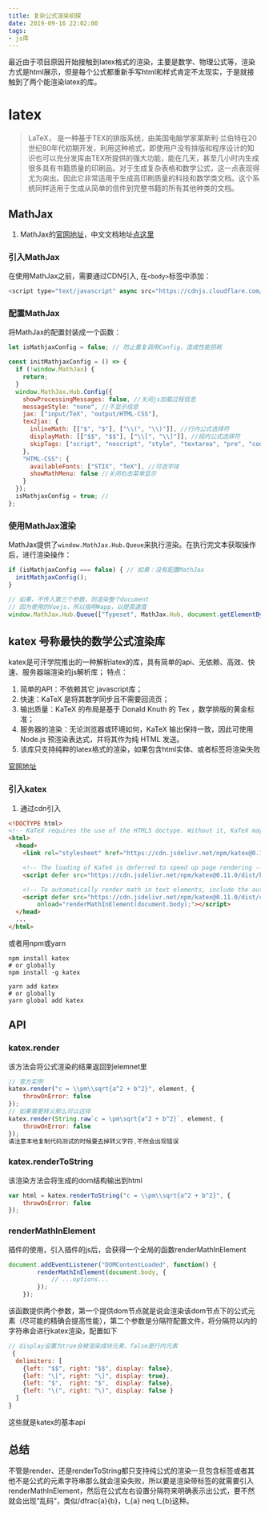 ```yaml
---
title: 复杂公式渲染初探
date: 2019-09-16 22:02:00
tags:
- js库
---
```


最近由于项目原因开始接触到latex格式的渲染，主要是数学、物理公式等，渲染方式是html展示，但是每个公式都重新手写html和样式肯定不太现实，于是就接触到了两个能渲染latex的库。
<!-- more -->

# latex
>LaTeX， 是一种基于TEX的排版系统，由美国电脑学家莱斯利·兰伯特在20世纪80年代初期开发，利用这种格式，即使用户没有排版和程序设计的知识也可以充分发挥由TEX所提供的强大功能，能在几天，甚至几小时内生成很多具有书籍质量的印刷品。对于生成复杂表格和数学公式，这一点表现得尤为突出。因此它非常适用于生成高印刷质量的科技和数学类文档。这个系统同样适用于生成从简单的信件到完整书籍的所有其他种类的文档。
## MathJax
1. MathJax的[官网地址](https://www.mathjax.org)，中文文档地址[点这里](https://mathjax-chinese-doc.readthedocs.io/en/latest/index.html)
### 引入MathJax
在使用MathJax之前，需要通过CDN引入, 在`<body>`标签中添加：
```js
<script type="text/javascript" async src="https://cdnjs.cloudflare.com/ajax/libs/mathjax/3.0.0/MathJax.js?config=TeX-MML-AM_CHTML"></script>。
```
### 配置MathJax
将MathJax的配置封装成一个函数：
```js
let isMathjaxConfig = false; // 防止重复调用Config，造成性能损耗

const initMathjaxConfig = () => {
  if (!window.MathJax) {
    return;
  }
  window.MathJax.Hub.Config({
    showProcessingMessages: false, //关闭js加载过程信息
    messageStyle: "none", //不显示信息
    jax: ["input/TeX", "output/HTML-CSS"],
    tex2jax: {
      inlineMath: [["$", "$"], ["\\(", "\\)"]], //行内公式选择符
      displayMath: [["$$", "$$"], ["\\[", "\\]"]], //段内公式选择符
      skipTags: ["script", "noscript", "style", "textarea", "pre", "code", "a"] //避开某些标签
    },
    "HTML-CSS": {
      availableFonts: ["STIX", "TeX"], //可选字体
      showMathMenu: false //关闭右击菜单显示
    }
  });
  isMathjaxConfig = true; // 
};
```
### 使用MathJax渲染
MathJax提供了`window.MathJax.Hub.Queue`来执行渲染。在执行完文本获取操作后，进行渲染操作：
```js
if (isMathjaxConfig === false) { // 如果：没有配置MathJax
  initMathjaxConfig();
}

// 如果，不传入第三个参数，则渲染整个document
// 因为使用的Vuejs，所以指明#app，以提高速度
window.MathJax.Hub.Queue(["Typeset", MathJax.Hub, document.getElementById('app')]);
```
## katex 号称最快的数学公式渲染库
katex是可汗学院推出的一种解析latex的库，具有简单的api、无依赖、高效、快速、服务器端渲染的js解析库；
特点：
1. 简单的API：不依赖其它 javascript库；
2. 快速：KaTeX 是将其数学同步且不需要回流页；
3. 输出质量：KaTeX 的布局是基于 Donald Knuth 的 Tex ，数学排版的黄金标准；
4. 服务器的渲染：无论浏览器或环境如何，KaTeX 输出保持一致，因此可使用 Node.js 预渲染表达式，并将其作为纯 HTML 发送。
5. 该库只支持纯粹的latex格式的渲染，如果包含html实体、或者标签将渲染失败

[官网地址](https://katex.org)
### 引入katex
1. 通过cdn引入
```html
<!DOCTYPE html>
<!-- KaTeX requires the use of the HTML5 doctype. Without it, KaTeX may not render properly -->
<html>
  <head>
    <link rel="stylesheet" href="https://cdn.jsdelivr.net/npm/katex@0.11.0/dist/katex.min.css" integrity="sha384-BdGj8xC2eZkQaxoQ8nSLefg4AV4/AwB3Fj+8SUSo7pnKP6Eoy18liIKTPn9oBYNG" crossorigin="anonymous">

    <!-- The loading of KaTeX is deferred to speed up page rendering -->
    <script defer src="https://cdn.jsdelivr.net/npm/katex@0.11.0/dist/katex.min.js" integrity="sha384-JiKN5O8x9Hhs/UE5cT5AAJqieYlOZbGT3CHws/y97o3ty4R7/O5poG9F3JoiOYw1" crossorigin="anonymous"></script>

    <!-- To automatically render math in text elements, include the auto-render extension: -->
    <script defer src="https://cdn.jsdelivr.net/npm/katex@0.11.0/dist/contrib/auto-render.min.js" integrity="sha384-kWPLUVMOks5AQFrykwIup5lo0m3iMkkHrD0uJ4H5cjeGihAutqP0yW0J6dpFiVkI" crossorigin="anonymous"
        onload="renderMathInElement(document.body);"></script>
  </head>
  ...
</html>
```
或者用npm或yarn
```
npm install katex
# or globally
npm install -g katex

yarn add katex
# or globally
yarn global add katex
```
## API
### katex.render
该方法会将公式渲染的结果返回到elemnet里
```js
// 官方实例
katex.render("c = \\pm\\sqrt{a^2 + b^2}", element, {
    throwOnError: false
});
// 如果需要转义那么可以这样
katex.render(String.raw`c = \pm\sqrt{a^2 + b^2}`, element, {
    throwOnError: false
});
请注意本地复制代码测试的时候要去掉转义字符,不然会出现错误
```
### katex.renderToString
该渲染方法会将生成的dom结构输出到html

```js
var html = katex.renderToString("c = \\pm\\sqrt{a^2 + b^2}", {
    throwOnError: false
});
```
### renderMathInElement
插件的使用，引入插件的js后，会获得一个全局的函数renderMathInElement
```js
document.addEventListener("DOMContentLoaded", function() {
        renderMathInElement(document.body, {
            // ...options...
        });
    });
```
该函数提供两个参数，第一个提供dom节点就是说会渲染该dom节点下的公式元素（尽可能的精确会提高性能），第二个参数是分隔符配置文件，将分隔符以内的字符串会进行katex渲染，配置如下
```js
// display设置为true会被渲染成块元素，false是行内元素
 {
  delimiters: [
    {left: "$$", right: "$$", display: false},
    {left: "\[", right: "\]", display: true},
    {left: "$",  right: "$",  display: false},
    {left: "\(", right: "\)", display: false }
  ]
}
```
这些就是katex的基本api
## 总结
不管是render、还是renderToString都只支持纯公式的渲染一旦包含标签或者其他不是公式的元素字符串那么就会渲染失败，所以要是渲染带标签的就需要引入renderMathInElement，然后在公式左右设置分隔符来明确表示出公式，要不然就会出现“乱码”，类似/dfrac{a}{b}，t_{a} neq t_{b}这种。
